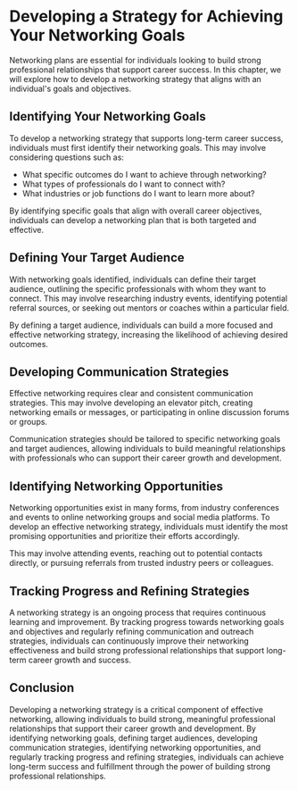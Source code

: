 Developing a Strategy for Achieving Your Networking Goals
================================================================================================

Networking plans are essential for individuals looking to build strong professional relationships that support career success. In this chapter, we will explore how to develop a networking strategy that aligns with an individual's goals and objectives.

Identifying Your Networking Goals
---------------------------------

To develop a networking strategy that supports long-term career success, individuals must first identify their networking goals. This may involve considering questions such as:

* What specific outcomes do I want to achieve through networking?
* What types of professionals do I want to connect with?
* What industries or job functions do I want to learn more about?

By identifying specific goals that align with overall career objectives, individuals can develop a networking plan that is both targeted and effective.

Defining Your Target Audience
-----------------------------

With networking goals identified, individuals can define their target audience, outlining the specific professionals with whom they want to connect. This may involve researching industry events, identifying potential referral sources, or seeking out mentors or coaches within a particular field.

By defining a target audience, individuals can build a more focused and effective networking strategy, increasing the likelihood of achieving desired outcomes.

Developing Communication Strategies
-----------------------------------

Effective networking requires clear and consistent communication strategies. This may involve developing an elevator pitch, creating networking emails or messages, or participating in online discussion forums or groups.

Communication strategies should be tailored to specific networking goals and target audiences, allowing individuals to build meaningful relationships with professionals who can support their career growth and development.

Identifying Networking Opportunities
------------------------------------

Networking opportunities exist in many forms, from industry conferences and events to online networking groups and social media platforms. To develop an effective networking strategy, individuals must identify the most promising opportunities and prioritize their efforts accordingly.

This may involve attending events, reaching out to potential contacts directly, or pursuing referrals from trusted industry peers or colleagues.

Tracking Progress and Refining Strategies
-----------------------------------------

A networking strategy is an ongoing process that requires continuous learning and improvement. By tracking progress towards networking goals and objectives and regularly refining communication and outreach strategies, individuals can continuously improve their networking effectiveness and build strong professional relationships that support long-term career growth and success.

Conclusion
----------

Developing a networking strategy is a critical component of effective networking, allowing individuals to build strong, meaningful professional relationships that support their career growth and development. By identifying networking goals, defining target audiences, developing communication strategies, identifying networking opportunities, and regularly tracking progress and refining strategies, individuals can achieve long-term success and fulfillment through the power of building strong professional relationships.
